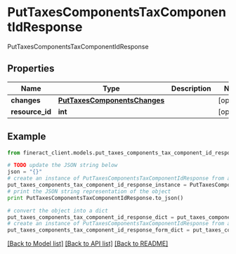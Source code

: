 # PutTaxesComponentsTaxComponentIdResponse

PutTaxesComponentsTaxComponentIdResponse

## Properties

Name | Type | Description | Notes
------------ | ------------- | ------------- | -------------
**changes** | [**PutTaxesComponentsChanges**](PutTaxesComponentsChanges.md) |  | [optional] 
**resource_id** | **int** |  | [optional] 

## Example

```python
from fineract_client.models.put_taxes_components_tax_component_id_response import PutTaxesComponentsTaxComponentIdResponse

# TODO update the JSON string below
json = "{}"
# create an instance of PutTaxesComponentsTaxComponentIdResponse from a JSON string
put_taxes_components_tax_component_id_response_instance = PutTaxesComponentsTaxComponentIdResponse.from_json(json)
# print the JSON string representation of the object
print PutTaxesComponentsTaxComponentIdResponse.to_json()

# convert the object into a dict
put_taxes_components_tax_component_id_response_dict = put_taxes_components_tax_component_id_response_instance.to_dict()
# create an instance of PutTaxesComponentsTaxComponentIdResponse from a dict
put_taxes_components_tax_component_id_response_form_dict = put_taxes_components_tax_component_id_response.from_dict(put_taxes_components_tax_component_id_response_dict)
```
[[Back to Model list]](../README.md#documentation-for-models) [[Back to API list]](../README.md#documentation-for-api-endpoints) [[Back to README]](../README.md)


